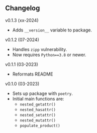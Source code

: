 Changelog
--------

v0.1.3 (xx-2024)

 - Adds `__version__` variable to package.

v0.1.2 (07-2024)
 - Handles `zipp` vulnerability.
 - Now requires `Python==3.8` or newer.

v0.1.1 (03-2023)
 - Reformats README

v0.1.0 (03-2023)
 - Sets up package with `poetry`.
 - Initial main functions are: 
    - `nested_getattr()`
    - `nested_hasattr()`
    - `nested_setattr()`
    - `nested_mutattr()`
    - `populate_product()`